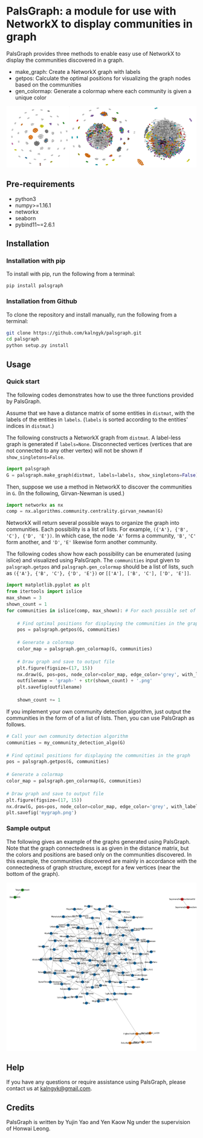 # PalsGraph: a module for use with NetworkX to display communities in graph
PalsGraph provides three methods to enable easy use of NetworkX to display the communities discovered in a graph.

* make\_graph: Create a NetworkX graph with labels
* getpos: Calculate the optimal positions for visualizing the graph nodes based on the communities
* gen_colormap: Generate a colormap where each community is given a unique color

![logo](./logo.png)

## Pre-requirements
* python3
* numpy>=1.16.1
* networkx
* seaborn
* pybind11~=2.6.1

## Installation

### Installation with pip
To install with pip, run the following from a terminal:
```Bash
pip install palsgraph
```

### Installation from Github
To clone the repository and install manually, run the following from a terminal:
```Bash
git clone https://github.com/kalngyk/palsgraph.git
cd palsgraph
python setup.py install
```

## Usage

### Quick start
The following codes demonstrates how to use the three functions provided by PalsGraph.

Assume that we have a distance matrix of some entities in `distmat`, with the labels of the entities in `labels`. (`labels` is sorted according to the entities' indices in `distmat`.)

The following constructs a NetworkX graph from `distmat`. A label-less graph is generated if `labels=None`. Disconnected vertices (vertices that are not connected to any other vertex) will not be shown if `show_singletons=False`.

```Python
import palsgraph
G = palsgraph.make_graph(distmat, labels=labels, show_singletons=False)
```
Then, suppose we use a method in NetworkX to discover the communities in `G`. (In the following, Girvan-Newman is used.)
```Python
import networkx as nx
comp = nx.algorithms.community.centrality.girvan_newman(G)
```
NetworkX will return several possible ways to organize the graph into communities. Each possibility is a list of lists. For example, `({'A'}, {'B', 'C'}, {'D', 'E'})`. In which case, the node `'A'` forms a community, `'B'`, `'C'` form another, and `'D'`, `'E'` likewise form another community.

The following codes show how each possibility can be enumerated (using islice) and visualized using PalsGraph. The `communities` input given to `palsgraph.getpos` and `palsgraph.gen_colormap` should be a list of lists, such as `({'A'}, {'B', 'C'}, {'D', 'E'})` or `[['A'], ['B', 'C'], ['D', 'E']]`.
```Python
import matplotlib.pyplot as plt
from itertools import islice
max_shown = 3
shown_count = 1
for communities in islice(comp, max_shown): # For each possible set of communities

    # Find optimal positions for displaying the communities in the graph
    pos = palsgraph.getpos(G, communities)

    # Generate a colormap
    color_map = palsgraph.gen_colormap(G, communities)

    # Draw graph and save to output file
    plt.figure(figsize=(17, 15))
    nx.draw(G, pos=pos, node_color=color_map, edge_color='grey', with_labels=True)
    outfilename = 'graph-' + str(shown_count) + '.png'
    plt.savefig(outfilename)

    shown_count += 1
```

If you implement your own community detection algorithm, just output the communities in the form of of a list of lists. Then, you can use PalsGraph as follows.
```Python
# Call your own community detection algorithm
communities = my_community_detection_algo(G)

# Find optimal positions for displaying the communities in the graph
pos = palsgraph.getpos(G, communities)

# Generate a colormap
color_map = palsgraph.gen_colormap(G, communities)

# Draw graph and save to output file
plt.figure(figsize=(17, 15))
nx.draw(G, pos=pos, node_color=color_map, edge_color='grey', with_labels=True)
plt.savefig('mygraph.png')
```

### Sample output
The following gives an example of the graphs generated using PalsGraph. Note that the graph connectedness is as given in the distance matrix, but the colors and positions are based only on the communities discovered. In this example, the communities discovered are mainly in accordance with the connectedness of graph structure, except for a few vertices (near the bottom of the graph).

![Sample Output Graph](./tests/graph-1.png)

## Help
If you have any questions or require assistance using PalsGraph, please contact us at kalngyk@gmail.com.

## Credits
PalsGraph is written by Yujin Yao and Yen Kaow Ng under the supervision of Honwai Leong.
